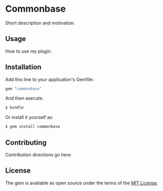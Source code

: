 # Commonbase
Short description and motivation.

## Usage
How to use my plugin.

## Installation
Add this line to your application's Gemfile:

```ruby
gem "commonbase"
```

And then execute:
```bash
$ bundle
```

Or install it yourself as:
```bash
$ gem install commonbase
```

## Contributing
Contribution directions go here.

## License
The gem is available as open source under the terms of the [MIT License](https://opensource.org/licenses/MIT).
